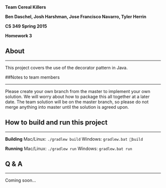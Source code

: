 **Team Cereal Killers**

**Ben Daschel, Josh Harshman, Jose Francisco Navarro, Tyler Herrin**

**CS 349 Spring 2015**

**Homework 3**

## About
***
This project covers the use of the decorator pattern in Java.

##Notes to team members
***
Please create your own branch from the master to implement your own solution.  We will worry about how to package this all together at a later date.  The team solution will be on the master branch, so please do not merge anything into master until the solution is agreed upon. 

## How to build and run this project
***

**Building**
Mac/Linux: `./gradlew build`
Windows: `gradlew.bat build`

**Running**
Mac/Linux: `./gradlew run`
Windows: `gradlew.bat run`

## Q & A
***
Coming soon...